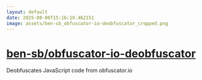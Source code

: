 ```yaml
---
layout: default
date: 2025-08-06T15:16:19.462151
image: assets/ben-sb_obfuscator-io-deobfuscator_cropped.png
---
```


# [ben-sb/obfuscator-io-deobfuscator](https://github.com/ben-sb/obfuscator-io-deobfuscator)

Deobfuscates JavaScript code from obfuscator.io
